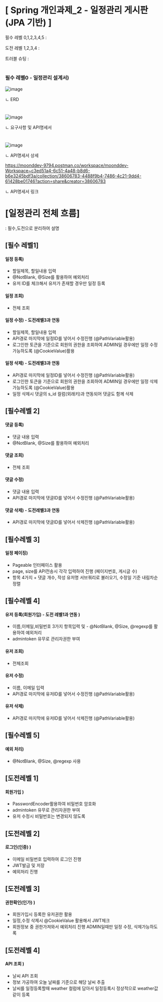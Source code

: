 # [ Spring 개인과제_2 - 일정관리 게시판 (JPA 기반)  ]

필수 레벨 0,1,2,3,4,5 : 

도전 레벨 1,2,3,4 : 

트러블 슈팅 :

#

### 필수 레벨0 - 일정관리 설계서) 

![image](https://github.com/user-attachments/assets/c7015e1b-38cf-4a40-9886-655c8e830ede)


ㄴ ERD

#
![image](https://github.com/user-attachments/assets/9b32c03e-c57f-4d5f-9d1f-afa5a6c20de8)



ㄴ 요구사항 및 API명세서

#

![image](https://github.com/user-attachments/assets/17c5ac66-6379-414c-bc8b-873e7514ef54)

ㄴ API명세서 상세

https://moonddev-9794.postman.co/workspace/moonddev-Workspace~c3ed51a4-6c51-4a48-b8d6-b6e3245bdf3a/collection/38606783-4488f9b4-7486-4c21-9dd4-61428be01746?action=share&creator=38606783

ㄴ API명세서 링크



# [일정관리 전체 흐름]
: 필수,도전으로 분리하여 설명

## [필수 레벨1]

#### 일정 등록)

- 할일제목, 할일내용 입력
- @NotBlank, @Size를 활용하여 예외처리
- 유저 ID를 체크해서 유저가 존재할 경우만 일정 등록

#### 일정 조회)

- 전체 조회


#### 일정 수정) - 도전레벨3과 연동

- 할일제목, 할일내용 입력
- API경로 마지막에 일정ID를 넣어서 수정진행 (@PathVariable활용)
- 로그인한 토큰을 기준으로 회원의 권한을 조회하여 ADMIN일 경우에만 일정 수정 가능하도록 (@CookieValue)활용

#### 일정 삭제) - 도전레벨3과 연동

- API경로 마지막에 일정ID를 넣어서 수정진행 (@PathVariable활용)
- 로그인한 토큰을 기준으로 회원의 권한을 조회하여 ADMIN일 경우에만 일정 삭제 가능하도록 (@CookieValue)활용
- 일정 삭제시 댓글의 s_id 컬럼(외래키)과 연동되어 댓글도 함께 삭제


## [필수레벨 2]

#### 댓글 등록)

- 댓글 내용 입력
- @NotBlank, @Size를 활용하여 예외처리

#### 댓글 조회)

- 전체 조회

#### 댓글 수정) 

- 댓글 내용 입력
- API경로 마지막에 댓글ID를 넣어서 수정진행 (@PathVariable활용)

#### 댓글 삭제) - 도전레벨3과 연동

- API경로 마지막에 댓글ID를 넣어서 삭제진행 (@PathVariable활용)


## [필수레벨 3]

#### 일정 페이징)

- Pageable 인터페이스 활용
- page, size를 API전송시 각각 입력하여 진행 (페이지번호, 게시글 수)
- 항목 4가지 + 댓글 개수, 작성 유저명 서브쿼리로 불러오기, 수정일 기준 내림차순정렬


## [필수레벨 4]

#### 유저 등록(회원가입) - 도전 레벨1과 연동 )

- 이름,이메일,비밀번호 3가지 항목입력 및 - @NotBlank, @Size, @regexp를 활용하여 예외처리
- admintoken 유무로 관리자권한 부여

#### 유저 조회)

- 전체조회

#### 유저 수정)

- 이름, 이메일 입력
- API경로 마지막에 유저ID를 넣어서 수정진행 (@PathVariable활용)

#### 유저 삭제)

- API경로 마지막에 유저ID를 넣어서 삭제진행 (@PathVariable활용)

## [필수레벨 5]

#### 예외 처리)

- @NotBlank, @Size, @regexp 사용


## [도전레벨 1]

#### 회원가입 )

- PasswordEncoder활용하여 비밀번호 암호화
- admintoken 유무로 관리자권한 부여
- 유저 수정시 비밀번호는 변경되지 않도록


## [도전레벨 2]

#### 로그인(인증) )

- 이메일 비밀번호 입력하여 로그인 진행
- JWT발급 및 저장
- 예외처리 진행


## [도전레벨 3]

#### 권한확인(인가) )

- 회원가입시 등록한 유저권한 활용
- 일정,수정 삭제시 @CookieValue 활용해서 JWT체크
- 회원정보 중 권한가져와서 예외처리 진행 ADMIN일때만 일정 수정, 삭제가능하도록
  

## [도전레벨 4]

#### API 조회 )

- 날씨 API 조회
- 정보 가공하여 오늘 날짜를 기준으로 해당 날씨 추출
- 날씨를 일정등록할때 weather 컬럼에 담아서 일정등록시 정상적으로 weather값 같이 등록









